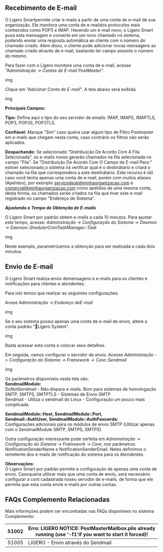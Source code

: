 ## Recebimento de E-mail

O Ligero Smartpermite criar e-mails a partir de uma conta de e-mail de sua organização. Ele monitora uma conta de e-maildos protocolos mais conhecidos como POP3 e IMAP. Havendo um e-mail novo, o Ligero Smart puxa esta mensagem e converte em um novo chamado no sistema, podendo enviar uma resposta automática ao cliente com o número do chamado criado. Além disso, o cliente pode adicionar novas mensagens ao chamado criado através de e-mail, bastando ter campo assunto o número do mesmo.

Para fazer com o Ligero monitore uma conta de e-mail, acesse *"Administração -> Contas de E-mail PostMaster"*.

img

Clique em *"Adcionar Conta de E-mail"*. A tela abaixo será exibida.

img

__Principais Campos:__

__Tipo:__ Defina aqui o tipo do seu servidor de emails: IMAP, IMAPS, IMAPTLS, POP3, POP3S, POP3TLS.

__Confiável:__ Marque "Sim" caso queira usar algum tipo de Filtro Postmaster em e-mails que chegam nesta conta, caso contrário os filtros não serão aplicados.

__Despachando:__ Se selecionado "Distribuição De Acordo Com A Fila Selecionada", os e-mails novos gerarão chamados na fila selecionada no campo "Fila". Se "Distribuição De Acordo Com O Campo de E-mail Para:" estiver selecionado,o sistema irá verificar qual é o destinátario e criará o chamado na fila que correspondera a este destinátario. Este recurso é útil caso você tenha apenas uma conta de e-mail, porém com muitos aliases (Apelidos), por exemplo [servicedesk@minhaorganizacao.com]() e [comercial@minhaorganizacao.com]() como apelidos de uma mesma conta, desta forma, os chamados serão criados na fila que tiver este e-mail registrado no campo "Endereço de Sistema".

__*Ajustando o Tempo de Obtenção de E-mails*__

O Ligero Smart por padrão obtem e-mails a cada 10 minutos.
Para ajustar este tempo, acesse: *Administração -> Configuração do Sistema -> Daemon -> Daemon::ShedulerCronTaskManager::Task*

img

Neste exemplo, parametrizamos a obtenção para ser realizada a cada dois minutos.

## Envio de E-mail

O Ligero Smart realiza envio demensagens e e-mails para os clientes e notificações para clientes e atendentes.

Para isto temos que realizar as seguintes configurações:

Acese *Administração -> Endereço deE-mail*

img

Se o seu sistema possui apenas uma conta de e-mail de envio, altere a conta padrão "Ligero System".

img

Basta acessar esta conta e colocar seus detalhes.

Em seguida, vamos configurar o servidor de envio. Acesse *Administração -> Configuração do Sistema -> Framework -> Core::Sendmail*

img

Os parâmetros disponíveis nesta tela são:  
__SendmailModule:__  
    DoNotSendmail - Não dispara e-mails. Bom para sistemas de homologação SMTP, SMTPS, SMTPTLS - Sistemas de Envio SMTP  
    Sendmail - Utiliza o sendmail do Linux - Configuração um pouco mais complicada.

__SendmailModule::Host, SendmailModule::Port,__  
__Sendmail::AuthUser, SendmailModule::AuthPasswrds:__  
    Configurações adicionais para os módulos de envio SMTP (Utilizar apenas com o SendmailModule SMTP, SMTPS, SMTPS).

Outra configuração interessante pode serfeita em *Administração -> Configuração do Sistema -> Framework -> Core*, nos parâmetros NotificationSenderName e NotificationSenderEmail. Neles definimos o remetente dos e-mails de notificação do sistema para os Atendentes.

__Observações:__  
O Ligero Smart por padrão permite a configuração de apenas uma conta de envio. Casoqueira utilizar mais que uma conta de envio, será necessário configurar a cont cadastrada noseu servidor de e-mails, de forma que ele permita que esta conta envie e-mails por outras contas.

## FAQs Complemento Relacionadas

Mais informções podem ser encontradas nas FAQs disponíveis no sistema Complemento:

| 51002 | Erro: LIGERO NOTICE: PostMasterMailbox.plis already running (use '-f1'if you want to start it forced)! |
|-------|--------------------------------------------------------------------------------------------------------|
| 51005 | LIGERO - Envio através do Sendmail                                                                     |
